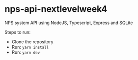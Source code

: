 # nps-api-nextlevelweek4

NPS system API using NodeJS, Typescript, Express and SQLite

Steps to run:
- Clone the repository
- Run: ```yarn install```
- Run: ```yarn dev```
